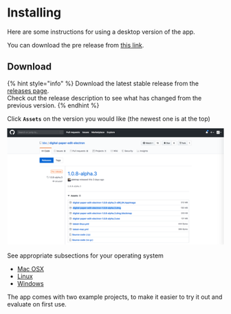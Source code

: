 # Installing

Here are some instructions for using a desktop version of the app.

You can download the pre release from [this link](https://github.com/bbc/digital-paper-edit-electron/releases).



## Download

{% hint style="info" %}
Download the latest stable release from the [releases page](https://github.com/pietrop/digital-paper-edit-electron/releases).   
Check out the release description to see what has changed from the previous version.
{% endhint %}

Click **`Assets`** on the version you would like \(the newest one is at the top\)

![Click on assets](../.gitbook/assets/github_dmg.png)

See appropriate subsections for your operating system

* [Mac OSX](installing-on-mac-osx.md)
* [Linux](installing-on-linux.md) 
* [Windows](installing-on-windows.md)

The app comes with two example projects, to make it easier to try it out and evaluate on first use.

